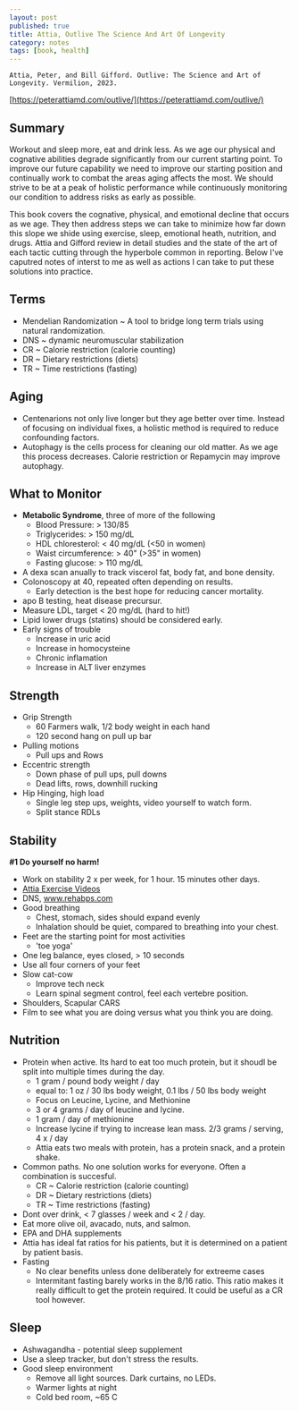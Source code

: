 ```yaml
---
layout: post
published: true
title: Attia, Outlive The Science And Art Of Longevity
category: notes
tags: [book, health]
---
```


`Attia, Peter, and Bill Gifford. Outlive: The Science and Art of Longevity. Vermilion, 2023.`

[https://peterattiamd.com/outlive/](https://peterattiamd.com/outlive/)

## Summary

Workout and sleep more, eat and drink less. As we age our physical and cognative abilities degrade significantly from our current starting point. To improve our future capability we need to improve our starting position and continually work to combat the areas aging affects the most. We should strive to be at a peak of holistic performance while continuously monitoring our condition to address risks as early as possible.

This book covers the cognative, physical, and emotional decline that occurs as we age. They then address steps we can take to minimize how far down this slope we shide using exercise, sleep, emotional heath, nutrition, and drugs. Attia and Gifford review in detail studies and the state of the art of each tactic cutting through the hyperbole common in reporting. Below I've caputred notes of interst to me as well as actions I can take to put these solutions into practice.

## Terms

* Mendelian Randomization ~  A tool to bridge long term trials using natural randomization.
* DNS ~ dynamic neuromuscular stabilization
* CR ~ Calorie restriction (calorie counting)
* DR ~ Dietary restrictions (diets)
* TR ~ Time restrictions (fasting)

## Aging

* Centenarions not only live longer but they age better over time. Instead of focusing on individual fixes, a holistic method is required to reduce confounding factors. 
* Autophagy is the cells process for cleaning our old matter. As we age this process decreases. Calorie restriction or Repamycin may improve autophagy. 

## What to Monitor

* **Metabolic Syndrome**, three of more of the following
    * Blood Pressure: > 130/85
    * Triglycerides: > 150 mg/dL
    * HDL chloresterol: < 40 mg/dL (<50 in women)
    * Waist circumference: > 40" (>35" in women)
    * Fasting glucose: > 110 mg/dL
* A dexa scan anually to track viscerol fat, body fat, and bone density.
* Colonoscopy at 40, repeated often depending on results.
    * Early detection is the best hope for reducing cancer mortality.
* apo B testing, heat disease precursur.
* Measure LDL, target < 20 mg/dL (hard to hit!)
* Lipid lower drugs (statins) should be considered early.
* Early signs of trouble
    * Increase in uric acid
    * Increase in homocysteine
    * Chronic inflamation
    * Increase in ALT liver enzymes

## Strength
* Grip Strength
    * 60 Farmers walk, 1/2 body weight in each hand
    * 120 second hang on pull up bar
* Pulling motions
    * Pull ups and Rows
* Eccentric strength
    * Down phase of pull ups, pull downs
    * Dead lifts, rows, downhill rucking
* Hip Hinging, high load
    * Single leg step ups, weights, video yourself to watch form.
    * Split stance RDLs

## Stability
**#1 Do yourself no harm!**

* Work on stability 2 x per week, for 1 hour. 15 minutes other days.
* [Attia Exercise Videos](https://peterattiamd.com/outlive/videos/)
* DNS, www.rehabps.com
* Good breathing
    * Chest, stomach, sides should expand evenly
    * Inhalation should be quiet, compared to breathing into your chest.
* Feet are the starting point for most activities
    * 'toe yoga'
* One leg balance, eyes closed, > 10 seconds
* Use all four corners of your feet
* Slow cat-cow
    * Improve tech neck
    * Learn spinal segment control, feel each vertebre position.
* Shoulders, Scapular CARS
* Film to see what you are doing versus what you think you are doing.

## Nutrition
* Protein when active. Its hard to eat too much protein, but it shoudl be split into multiple times during the day.
    * 1 gram / pound body weight / day
    * equal to: 1 oz / 30 lbs body weight, 0.1 lbs / 50 lbs body weight
    * Focus on Leucine, Lycine, and Methionine
    * 3 or 4 grams / day of leucine and lycine.
    * 1 gram / day of methionine
    * Increase lycine if trying to increase lean mass. 2/3 grams / serving, 4 x / day
    * Attia eats two meals with protein, has a protein snack, and a protein shake.
* Common paths. No one solution works for everyone. Often a combination is succesful.
    * CR ~ Calorie restriction (calorie counting)
    * DR ~ Dietary restrictions (diets)
    * TR ~ Time restrictions (fasting)
* Dont over drink, < 7 glasses / week and < 2 / day.
* Eat more olive oil, avacado, nuts, and salmon.
* EPA and DHA supplements
* Attia has ideal fat ratios for his patients, but it is determined on a patient by patient basis.
* Fasting
    * No clear benefits unless done deliberately for extreeme cases
    * Intermitant fasting barely works in the 8/16 ratio. This ratio makes it really difficult to get the protein required. It could be useful as a CR tool however.
    
## Sleep

* Ashwagandha - potential sleep supplement
* Use a sleep tracker, but don't stress the results.
* Good sleep environment
    * Remove all light sources. Dark curtains, no LEDs.
    * Warmer lights at night
    * Cold bed room, ~65 C
